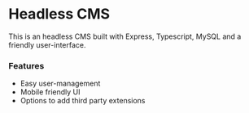 # Headless CMS

This is an headless CMS built with Express, Typescript, MySQL and a friendly
user-interface.

### Features
- Easy user-management
- Mobile friendly UI
- Options to add third party extensions